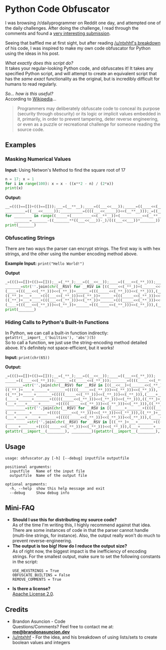 # Python Code Obfuscator
I was browsing /r/dailyprogrammer on Reddit one day, and attempted one of the daily challenges. After doing the challenge, I read through the comments and found a [very interesting submission](https://www.reddit.com/r/dailyprogrammer/comments/2ao99p/7142014_challenge_171_easy_hex_to_8x8_bitmap/cixkjuu/).

Seeing that baffled me at first sight, but after reading [/u/ntxhhf's breakdown](https://www.reddit.com/r/dailyprogrammer/comments/2ao99p/7142014_challenge_171_easy_hex_to_8x8_bitmap/ciza4c9/) of his code, I was inspired to make my own code obfuscator for Python using the ideas in his post.

*What exactly does this script do?*  
It takes your regular-looking Python code, and obfuscates it! It takes any specified Python script, and will attempt to create an equivalent script that has the *same exact* functionality as the original, but is incredibly difficult for humans to read regularly.

*So... how is this useful?*  
According to [Wikipedia](https://en.wikipedia.org/wiki/Obfuscation_(software))...
> Programmers may deliberately obfuscate code to conceal its purpose (security through obscurity) or its logic or implicit values embedded in it, primarily, in order to prevent tampering, deter reverse engineering, or even as a puzzle or recreational challenge for someone reading the source code.

## Examples

### Masking Numerical Values

**Input:** Using Netwon's Method to find the square root of 17
```python
n = 17; x = 1
for i in range(100): x = x - ((x**2 - n) / (2*x))
print(x)
```
**Output:**
```python
__=((()==[])+(()==[]));___=(__**__);____=((___<<___));_____=((____<<(__**__)));______=((_____<<(__**__)));
_________=((___<<_____));__________=((((___<<_____))<<(__**__)));_=((__**__)+(______<<(__**__)));_______=(__**__)
for ________ in range((_____+(_________<<(__**__))+(__________<<(__**__)))):
    _______=_______-((_______**((___<<___))-_)/(((___<<___))*_______))
print(_______)
```

### Obfuscating Strings
There are two ways the parser can encrypt strings. The first way is with hex strings, and the other using the number encoding method above.

**Example Input:** `print("Hello World!")`

**Output**
```python
_=((()==[])+(()==[]));__=(_**_);___=((__<<__));____=((___<<(_**_)));_____=((__<<____));______=((_____<<(_**_)));
_______=str(''.join(chr(__RSV) for __RSV in [((____<<(_**_))+(______<<(_**_))),((_**_)+____+______+(((_____<<(_**_)))<<(_**_))),
(____+(((___<<(_**_)))<<(_**_))+______+(((_____<<(_**_)))<<(_**_))),(____+(((___<<(_**_)))<<(_**_))+______+(((_____<<(_**_)))<<(_**_))),
((_**_)+___+____+(((___<<(_**_)))<<(_**_))+______+(((_____<<(_**_)))<<(_**_))),((_____<<(_**_))),((_**_)+___+____+_____+(((_____<<(_**_)))<<(_**_))),
((_**_)+___+____+(((___<<(_**_)))<<(_**_))+______+(((_____<<(_**_)))<<(_**_))),(___+_____+______+(((_____<<(_**_)))<<(_**_))),
(____+(((___<<(_**_)))<<(_**_))+______+(((_____<<(_**_)))<<(_**_))),(____+______+(((_____<<(_**_)))<<(_**_))),((_**_)+______)]))
print(_______)
```

### Hiding Calls to Python's Built-In Functions
In Python, we can call a built-in function indirectly: `getattr(__import__('builtins'), 'abs')(5)`  
So to call a function, we just use the string-encoding method detailed above. It's definitely not space-efficient, but it works!

**Input:** `print(chr(65))`  

**Output:**
```python
_=((()==[])+(()==[]));__=(_**_);___=((__<<__));____=((___<<(_**_)));
_____=((____<<(_**_)));______=((_____<<(_**_)));_______=((((_____<<(_**_)))<<(_**_)));
________=str(''.join(chr(__RSV) for __RSV in [((__<<__)+(______<<(_**_))+(_______<<(_**_))),
((_**_)+____+______+_______+(((((_____<<(_**_)))<<(_**_)))<<(_**_))),
((_**_)+_____+_______+(((((_____<<(_**_)))<<(_**_)))<<(_**_))),(____+_____+_______+(((((_____<<(_**_)))<<(_**_)))<<(_**_))),
(____+______+_______+(((((_____<<(_**_)))<<(_**_)))<<(_**_))),((_**_)+_____+_______+(((((_____<<(_**_)))<<(_**_)))<<(_**_))),
(___+____+_____+_______+(((((_____<<(_**_)))<<(_**_)))<<(_**_))),((_**_)+___+______+_______+(((((_____<<(_**_)))<<(_**_)))<<(_**_)))]));
_________=str(''.join(chr(__RSV) for __RSV in [(______+_______+(((((_____<<(_**_)))<<(_**_)))<<(_**_))),
(___+______+_______+(((((_____<<(_**_)))<<(_**_)))<<(_**_))),((_**_)+_____+_______+(((((_____<<(_**_)))<<(_**_)))<<(_**_))),
(___+____+_____+_______+(((((_____<<(_**_)))<<(_**_)))<<(_**_))),(____+______+_______+(((((_____<<(_**_)))<<(_**_)))<<(_**_)))]));
__________=str(''.join(chr(__RSV) for __RSV in [((_**_)+___+_______+(((((_____<<(_**_)))<<(_**_)))<<(_**_))),
(_____+_______+(((((_____<<(_**_)))<<(_**_)))<<(_**_))),(___+______+_______+(((((_____<<(_**_)))<<(_**_)))<<(_**_)))]))
getattr(__import__(________), _________)(getattr(__import__(________), __________)(((_**_)+(((((_____<<(_**_)))<<(_**_)))<<(_**_)))))
```

## Usage
```
usage: obfuscator.py [-h] [--debug] inputfile outputfile

positional arguments:
  inputfile   Name of the input file
  outputfile  Name of the output file

optional arguments:
  -h, --help  show this help message and exit
  --debug     Show debug info
 ```

## Mini-FAQ
* **Should I use this for distributing my source code?**  
As of the time I'm writing this, I highly recommend against that idea. There are some instances of code in that the parser cannot handle (multi-line strings, for instance). Also, the output really won't do much to prevent reverse-engineering.
* **The output is too big! How do I reduce the output size?**  
As of right now, the biggest impact is the inefficiency of encoding strings. For the smallest output, make sure to set the following constants in the script:
   ```
   USE_HEXSTRINGS = True
   OBFUSCATE_BUILTINS = False
   REMOVE_COMMENTS = True
   ```
* **Is there a license?**  
[Apache License 2.0](https://choosealicense.com/licenses/apache-2.0/).

## Credits
* Brandon Asuncion - Code  
    Questions/Comments? Feel free to contact me at: **me@brandonasuncion.dev**
* [/u/ntxhhf](https://www.reddit.com/r/dailyprogrammer/comments/2ao99p/7142014_challenge_171_easy_hex_to_8x8_bitmap/ciza4c9/) - For the idea, and his breakdown of using lists/sets to create boolean values and integers
